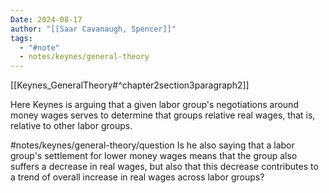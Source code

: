 ```yaml
---
Date: 2024-08-17
author: "[[Saar Cavanaugh, Spencer]]"
tags:
  - "#note"
  - notes/keynes/general-theory
---
```

[[Keynes_GeneralTheory#^chapter2section3paragraph2]]

Here Keynes is arguing that a given labor group's negotiations around money wages serves to determine that groups relative real wages, that is, relative to other labor groups. 

#notes/keynes/general-theory/question Is he also saying that a labor group's settlement for lower money wages means that the group also suffers a decrease in real wages, but also that this decrease contributes to a trend of overall increase in real wages across labor groups?